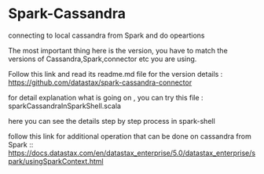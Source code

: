# Spark-Cassandra
connecting to local cassandra from Spark and do opeartions

The most important thing here is the version, you have to match the versions of Cassandra,Spark,connector etc you are using.

Follow this link and read its readme.md file for the version details : 
https://github.com/datastax/spark-cassandra-connector

for detail explanation what is going on , you can try this file : sparkCassandraInSparkShell.scala

here you can see the details step by step process in spark-shell

follow this link for additional operation that can be done on cassandra from Spark :: https://docs.datastax.com/en/datastax_enterprise/5.0/datastax_enterprise/spark/usingSparkContext.html
